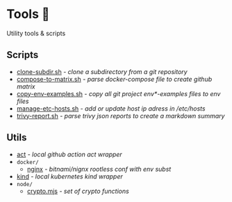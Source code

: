 # Tools :wrench:

Utility tools & scripts

## Scripts

- [clone-subdir.sh](./scripts/clone-subdir.sh) *- clone a subdirectory from a git repository*
- [compose-to-matrix.sh](./scripts/compose-to-matrix.sh) *- parse docker-compose file to create github matrix*
- [copy-env-examples.sh](./scripts/copy-env-examples.sh) *- copy all git project env\*-examples files to env files*
- [manage-etc-hosts.sh](./scripts/manage-etc-hosts.sh) *- add or update host ip adress in /etc/hosts*
- [trivy-report.sh](./scripts/trivy-report.sh) *- parse trivy json reports to create a markdown summary*

## Utils

- [act](https://github.com/nektos/act) *- local github action act wrapper*
- `docker/`
  - [nginx](./docker/nginx/Dockerfile) *- bitnami/nignx rootless conf with env subst*
- [kind](https://github.com/kubernetes-sigs/kind/t) *- local kubernetes kind wrapper*
- `node/`
  - [crypto.mjs](./node/crypto.mjs) *- set of crypto functions*